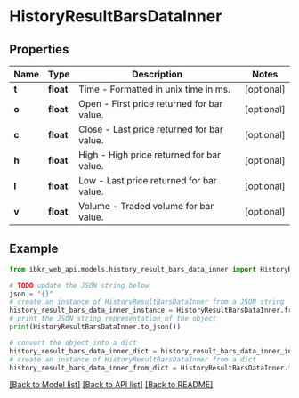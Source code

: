 # HistoryResultBarsDataInner


## Properties

Name | Type | Description | Notes
------------ | ------------- | ------------- | -------------
**t** | **float** | Time - Formatted in unix time in ms. | [optional] 
**o** | **float** | Open - First price returned for bar value. | [optional] 
**c** | **float** | Close - Last price returned for bar value. | [optional] 
**h** | **float** | High - High price returned for bar value. | [optional] 
**l** | **float** | Low - Last price returned for bar value. | [optional] 
**v** | **float** | Volume - Traded volume for bar value. | [optional] 

## Example

```python
from ibkr_web_api.models.history_result_bars_data_inner import HistoryResultBarsDataInner

# TODO update the JSON string below
json = "{}"
# create an instance of HistoryResultBarsDataInner from a JSON string
history_result_bars_data_inner_instance = HistoryResultBarsDataInner.from_json(json)
# print the JSON string representation of the object
print(HistoryResultBarsDataInner.to_json())

# convert the object into a dict
history_result_bars_data_inner_dict = history_result_bars_data_inner_instance.to_dict()
# create an instance of HistoryResultBarsDataInner from a dict
history_result_bars_data_inner_from_dict = HistoryResultBarsDataInner.from_dict(history_result_bars_data_inner_dict)
```
[[Back to Model list]](../README.md#documentation-for-models) [[Back to API list]](../README.md#documentation-for-api-endpoints) [[Back to README]](../README.md)


